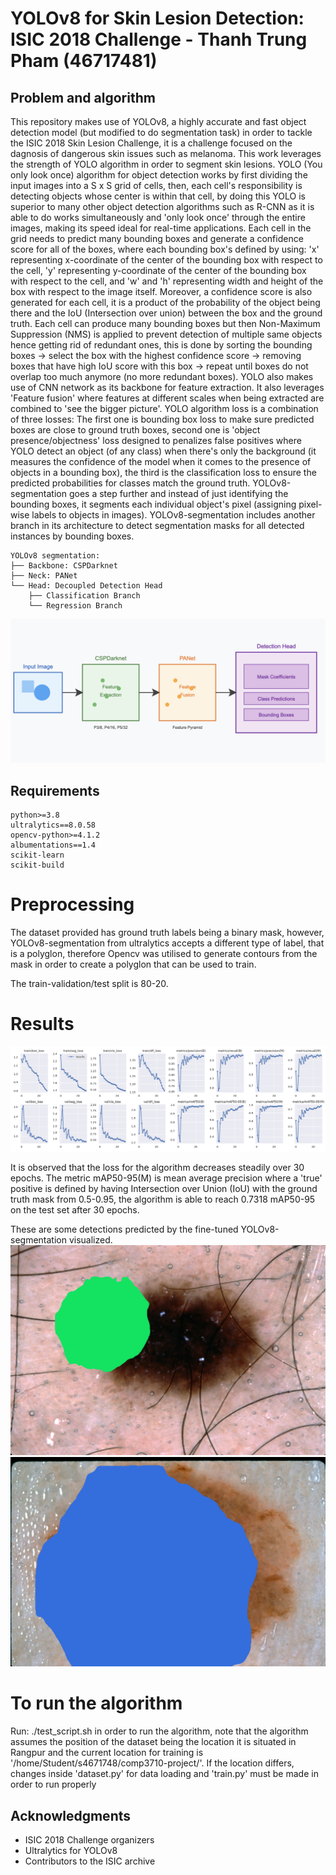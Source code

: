 # YOLOv8 for Skin Lesion Detection: ISIC 2018 Challenge - Thanh Trung Pham (46717481)

## Problem and algorithm

This repository makes use of YOLOv8, a highly accurate and fast object detection model (but modified to do segmentation task) in order to tackle the ISIC 2018 Skin Lesion Challenge, it is a challenge focused on the dagnosis of dangerous skin issues such as melanoma. This work leverages the strength of YOLO algorithm in order to segment skin lesions. 
YOLO (You only look once) algorithm for object detection works by first dividing the input images into a S x S grid of cells, then, each cell's responsibility is detecting objects whose center is within that cell, by doing this YOLO is superior to many other object detection algorithms such as R-CNN as it is able to do works simultaneously and 'only look once' through the entire images, making its speed ideal for real-time applications. 
Each cell in the grid needs to predict many bounding boxes and generate a confidence score for all of the boxes, where each bounding box's defined by using: 'x' representing x-coordinate of the center of the bounding box with respect to the cell, 'y' representing y-coordinate of the center of the bounding box with respect to the cell, and 'w' and 'h' representing width and height of the box with respect to the image itself. Moreover, a confidence score is also generated for each cell, it is a product of the probability of the object being there and the IoU (Intersection over union) between the box and the ground truth. Each cell can produce many bounding boxes but then Non-Maximum Suppression (NMS) is applied to prevent detection of multiple same objects hence getting rid of redundant ones, this is done by sorting the bounding boxes  -> select the box with the highest confidence score -> removing boxes that have high IoU score with this box -> repeat until boxes do not overlap too much anymore (no more redundant boxes). 
YOLO also makes use of CNN network as its backbone for feature extraction. It also leverages 'Feature fusion' where features at different scales when being extracted are combined to 'see the bigger picture'. YOLO algorithm loss is a combination of three losses: The first one is bounding box loss to make sure predicted boxes are close to ground truth boxes, second one is 'object presence/objectness' loss designed to penalizes false positives where YOLO detect an object (of any class) when there's only the background (it measures the confidence of the model when it comes to the presence of objects in a bounding box), the third is the classification loss to ensure the predicted probabilities for classes match the ground truth.
YOLOv8-segmentation goes a step further and instead of just identifying the bounding boxes, it segments each individual object's pixel (assigning pixel-wise labels to objects in images). YOLOv8-segmentation includes another branch in its architecture to detect segmentation masks for all detected instances by bounding boxes.

```
YOLOv8 segmentation:
├── Backbone: CSPDarknet
├── Neck: PANet
└── Head: Decoupled Detection Head
    ├── Classification Branch
    └── Regression Branch
```

![Alt text](figures/figure1.png?raw=true "YOLOv8 architecture")
## Requirements

```
python>=3.8
ultralytics==8.0.58
opencv-python>=4.1.2
albumentations==1.4
scikit-learn
scikit-build
```
# Preprocessing

The dataset provided has ground truth labels being a binary mask, however, YOLOv8-segmentation from ultralytics accepts a different type of label, that is a polyglon, therefore Opencv was utilised to generate contours from the mask in order to create a polyglon that can be used to train.

The train-validation/test split is 80-20.

# Results
![Alt text](figures/results.png?raw=true "Training results")

It is observed that the loss for the algorithm decreases steadily over 30 epochs. 
The metric mAP50-95(M) is mean average precision where a 'true' positive is defined by having Intersection over Union (IoU) with the ground truth mask from 0.5-0.95, the algorithm is able to reach 0.7318 mAP50-95 on the test set after 30 epochs. 

These are some detections predicted by the fine-tuned YOLOv8-segmentation visualized.
![Alt text](figures/prediction_test.jpg?raw=true "Sample prediction 1")
![Alt text](figures/prediction_test2.jpg?raw=true "Sample prediction 2")

# To run the algorithm
Run: ./test_script.sh in order to run the algorithm, note that the algorithm assumes the position of the dataset being the location it is situated in Rangpur and the current location for training is '/home/Student/s4671748/comp3710-project/'. If the location differs, changes inside 'dataset.py' for data loading and 'train.py' must be made in order to run properly

## Acknowledgments

- ISIC 2018 Challenge organizers
- Ultralytics for YOLOv8
- Contributors to the ISIC archive

